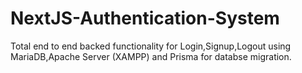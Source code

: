 # NextJS-Authentication-System
Total end to end backed functionality for Login,Signup,Logout using MariaDB,Apache Server (XAMPP) and Prisma for databse migration.
